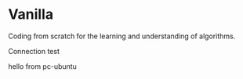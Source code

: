 <!--
 * @Author: LeiChen9 chenlei9691@gmail.com
 * @Date: 2024-07-09 23:00:34
 * @LastEditors: LeiChen9 chenlei9691@gmail.com
 * @LastEditTime: 2024-07-09 23:02:19
 * @FilePath: /SpeechDepDiag/Users/lei/Documents/Code/Vanilla/README.md
 * @Description: 
 * 
 * Copyright (c) 2024 by Riceball, All Rights Reserved. 
-->
# Vanilla
Coding from scratch for the learning and understanding of algorithms.

Connection test

hello from pc-ubuntu